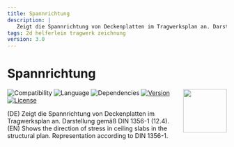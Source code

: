 ```yaml
---
title: Spannrichtung
description: |
   Zeigt die Spannrichtung von Deckenplatten im Tragwerksplan an. Darstellung gemäß DIN 1356-1 (12.4).  
tags: 2d helferlein tragwerk zeichnung
version: 3.0
---
```

# Spannrichtung

<img align="right" width=100 src="Spannrichtung/images/Picture_0.png">

![Compatibility](https://img.shields.io/badge/compatibility-v23_▲-lightgrey?style=flat-square&logo=archicad&logoColor=white)
![Language](https://img.shields.io/badge/language-GER-lightgrey?style=flat-square)
![Dependencies](https://img.shields.io/badge/dependencies-none-a9dfbf?style=flat-square)
[![Version](https://img.shields.io/badge/version-3.0-0086d1?style=flat-square)](CHANGELOG.md)
[![License](https://img.shields.io/badge/license-Attribution_4.0-0086d1?style=flat-square)](https://creativecommons.org/licenses/by/4.0/)

(DE) Zeigt die Spannrichtung von Deckenplatten im Tragwerksplan an. Darstellung gemäß DIN 1356-1 (12.4).  
(EN) Shows the direction of stress in ceiling slabs in the structural plan. Representation according to DIN 1356-1.  